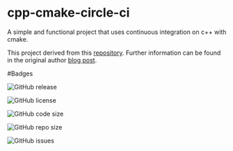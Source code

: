 
# cpp-cmake-circle-ci
A simple and functional project that uses continuous integration on c++ with cmake.

This project derived from this [repository](https://github.com/guilhermepo2/cpp-cmake-circle-ci). Further information can be found in the original author [blog post](http://gueepo.me/blog/simple-ci-for-cpp/).

#Badges

![GitHub release](https://img.shields.io/github/release/orion434/Unit-Testing-Cpp?color=green&style=for-the-badge)

![GitHub license](https://img.shields.io/github/license/orion434/Unit-Testing-Cpp?color=green&style=for-the-badge)

![GitHub code size](https://img.shields.io/github/code-size/orion434/Unit-Testing-Cpp?style=for-the-badge)

![GitHub repo size](https://img.shields.io/github/repo-size/orion434/Unit-Testing-Cpp?style=for-the-badge)

![GitHub issues](https://img.shields.io/github/issues/orion434/Unit-Testing-Cpp?style=for-the-badge)
